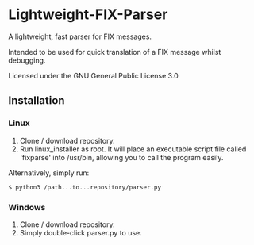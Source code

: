 # Lightweight-FIX-Parser
A lightweight, fast parser for FIX messages.

Intended to be used for quick translation of a FIX message whilst debugging.

Licensed under the GNU General Public License 3.0

## Installation
### Linux
1. Clone / download repository.
2. Run linux_installer as root. It will place an executable script file called 'fixparse' into /usr/bin, allowing you to call the program easily.

Alternatively, simply run:
```
$ python3 /path...to...repository/parser.py
```

### Windows
1. Clone / download repository.
2. Simply double-click parser.py to use.
